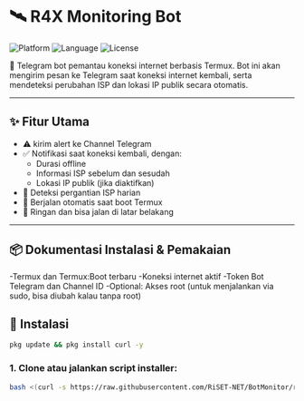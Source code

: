 # 🛰️ R4X Monitoring Bot

![Platform](https://img.shields.io/badge/platform-Termux-blue?logo=termux)
![Language](https://img.shields.io/badge/python-3.9%2B-yellow?logo=python)
![License](https://img.shields.io/badge/license-MIT-green)

🔔 Telegram bot pemantau koneksi internet berbasis Termux. Bot ini akan mengirim pesan ke Telegram saat koneksi internet kembali, serta mendeteksi perubahan ISP dan lokasi IP publik secara otomatis.

---

## ✨ Fitur Utama

- ⚠️ kirim alert ke Channel Telegram
- ✅ Notifikasi saat koneksi kembali, dengan:
  - Durasi offline
  - Informasi ISP sebelum dan sesudah
  - Lokasi IP publik (jika diaktifkan)
- 🔁 Deteksi pergantian ISP harian
- 🔧 Berjalan otomatis saat boot Termux
- 🧪 Ringan dan bisa jalan di latar belakang

---
## 📦 Dokumentasi Instalasi & Pemakaian

-Termux dan Termux:Boot terbaru
-Koneksi internet aktif
-Token Bot Telegram dan Channel ID
-Optional: Akses root (untuk menjalankan via sudo, bisa diubah kalau tanpa root)

## 🚀 Instalasi

```bash
pkg update && pkg install curl -y
```

### 1. Clone atau jalankan script installer:

```bash
bash <(curl -s https://raw.githubusercontent.com/RiSET-NET/BotMonitor/refs/heads/main/monitor.sh)
```

